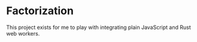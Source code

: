 # Factorization

This project exists for me to play with integrating plain JavaScript and Rust
web workers.
